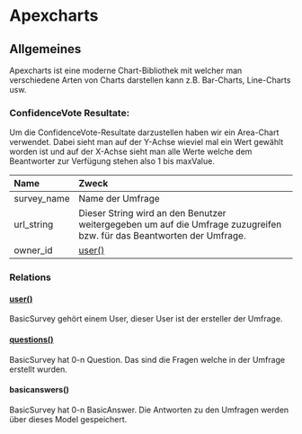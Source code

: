 # Apexcharts

## Allgemeines

Apexcharts ist eine moderne Chart-Bibliothek mit welcher man verschiedene Arten von Charts darstellen kann z.B. Bar-Charts, Line-Charts usw.

### ConfidenceVote Resultate:

Um die ConfidenceVote-Resultate darzustellen haben wir ein Area-Chart verwendet. Dabei sieht man auf der Y-Achse wieviel mal ein Wert gewählt worden ist und auf der X-Achse sieht man alle Werte welche dem Beantworter zur Verfügung stehen also 1 bis maxValue.

| Name | Zweck |
| :--- | :--- |
| survey\_name | Name der Umfrage |
| url\_string | Dieser String wird an den Benutzer weitergegeben um auf die Umfrage zuzugreifen bzw. für das Beantworten der Umfrage. |
| owner\_id | [user\(\)](basicsurvey.md#user) |

### Relations

#### [user\(\)](../user.md)

BasicSurvey gehört einem User, dieser User ist der ersteller der Umfrage.

#### [questions\(\)](question.md)

BasicSurvey hat 0-n Question. Das sind die Fragen welche in der Umfrage erstellt wurden.

#### basicanswers\(\)

BasicSurvey hat 0-n BasicAnswer. Die Antworten zu den Umfragen werden über dieses Model gespeichert.

<!--stackedit_data:
eyJoaXN0b3J5IjpbMTI2NzE4OTA2OCwtMTg1NTczMTE2NSwzNj
IzMDczXX0=
-->